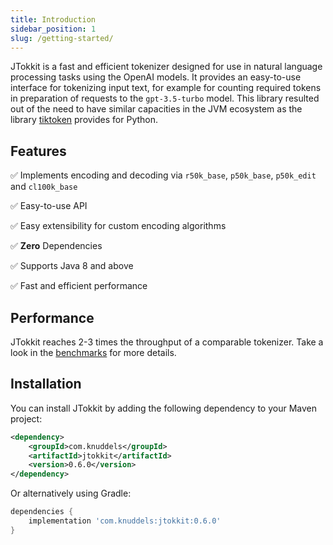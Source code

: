 ```yaml
---
title: Introduction
sidebar_position: 1
slug: /getting-started/
---
```


JTokkit is a fast and efficient tokenizer designed for use in natural language processing tasks using the OpenAI models. It provides an easy-to-use interface for tokenizing input text, for example for counting required tokens in preparation of requests to the `gpt-3.5-turbo` model. This library resulted out of the need to have similar capacities in the JVM ecosystem as the library [tiktoken](https://github.com/openai/tiktoken) provides for Python.

## Features

✅ Implements encoding and decoding via `r50k_base`, `p50k_base`, `p50k_edit` and `cl100k_base`

✅ Easy-to-use API

✅ Easy extensibility for custom encoding algorithms

✅ **Zero** Dependencies

✅ Supports Java 8 and above

✅ Fast and efficient performance

## Performance
JTokkit reaches 2-3 times the throughput of a comparable tokenizer. Take a look in the [benchmarks](https://github.com/knuddelsgmbh/jtokkit/tree/main/benchmark) for more details.

## Installation

You can install JTokkit by adding the following dependency to your Maven project:

```xml
<dependency>
    <groupId>com.knuddels</groupId>
    <artifactId>jtokkit</artifactId>
    <version>0.6.0</version>
</dependency>
```

Or alternatively using Gradle:

```groovy
dependencies {
	implementation 'com.knuddels:jtokkit:0.6.0'
}
```
